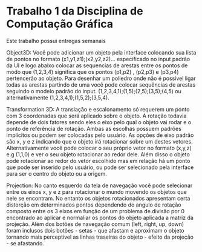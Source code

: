 # Trabalho 1 da Disciplina de Computação Gráfica  
Este trabalho possui entregas semanais

Object3D:
Você pode adicionar um objeto pela interface colocando sua lista de pontos no formato (x1,y1,z1);(x2,y2,z2)... especificado no input padrão da UI e logo abaixo colocar as sequencias de arestas entre os pontos de modo que (1,2,3,4) significa que os pontos (p1,p2) , (p2,p3) e (p3,p4) pertencerão ao objeto. Para desenhar um poliedro onde não é possível ligar todas as arestas partindo de uma você pode colocar sequências de arestas seguindo o modelo padrão do input. (1,2,3,4,1);(1,5);(2,5);(3,5);(4,5) ou alternativamente (1,2,3,4,1);(1,5,2);(3,5,4).

Transformation 3D:
A translação e escalonamento só requerem um ponto com 3 coordenadas que será aplicado sobre o objeto. A rotação todavia depende de dois fatores sendo eles o eixo pelo qual o objeto vai rodar e o ponto de referência de rotação. Ambas as escolhas possuem padrões implícitos ou podem ser colocadas pelo usuário. As opções de eixo padrão são x, y e z indicando que o objeto irá rotacionar sobre um destes vetores. Alternativamente você pode colocar o seu próprio vetor no formato (x,y,z) e.g (1,1,0) e ver o seu objeto rotacionar ao redor dele. Além disso o objeto pode rotacionar ao redor do vetor escolhido mas em relação há um ponto que pode ser inserido pelo usuário, ou pode ser selecionado pela interface para ser o centro do objeto ou a origem. 

Projection:
No canto esquerdo da tela de navegação você pode selecionar entre os eixos x, y e z para rotacionar o mundo movendo os objetos que nele se encontram. No entanto os objetos rotacionados apresentam certa distorção em determinados pontos dependendo do angulo de rotação composto entre os 3 eixos em função de um problema de divisão por 0 encontrado ao aplicar e normaliar os pontos do objeto aplicada a matriz da projeção. Além dos botões de navegação comum (left, right, up, down) foram inclusos dois botões - setas - que afastam e aproximam o objeto tornando mais perceptível as linhas traseiras do objeto - efeito da projeção - se afastando.
